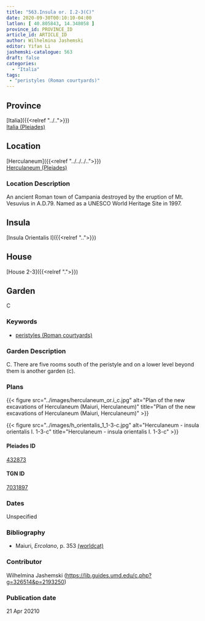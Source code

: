 ```yaml
---
title: "563.Insula or. I.2-3(C)"
date: 2020-09-30T00:10:10-04:00
latlon: [ 40.805843, 14.348058 ]
province_id: PROVINCE_ID
article_id: ARTICLE_ID
author: Wilhelmina Jashemski
editor: Yifan Li
jashemski-catalogue: 563
draft: false
categories:
  - "Italia"
tags:
 - "peristyles (Roman courtyards)"
---
```


## Province

[Italia]({{<relref "../..">}}) \
[Italia (Pleiades)](https://pleiades.stoa.org/places/1052)

## Location

 [Herculaneum]({{<relref "../../../..">}}) \
 [Herculaneum (Pleiades)](https://pleiades.stoa.org/places/432873)


### Location Description
An ancient Roman town of Campania destroyed by the eruption of Mt. Vesuvius in A.D.79. Named as a UNESCO World Heritage Site in 1997.

## Insula
[Insula Orientalis I]({{<relref "..">}})
## House
[House 2-3]({{<relref ".">}})
## Garden
C

### Keywords
- [peristyles (Roman courtyards)](http://vocab.getty.edu/page/aat/300080971)

### Garden Description
C. There are five rooms south of the peristyle and on a lower level beyond them is another garden (c).

### Plans
{{< figure src="../images/herculaneum_or.i_c.jpg" alt="Plan of the new excavations of Herculaneum (Maiuri, Herculaneum)" title="Plan of the new excavations of Herculaneum (Maiuri, Herculaneum)" >}}

{{< figure src="../images/h_orientalis_1_1-3-c.jpg" alt="Herculaneum - insula orientalis I. 1-3-c" title="Herculaneum - insula orientalis I. 1-3-c" >}}


#### Pleiades ID
[432873](https://pleiades.stoa.org/places/432873)

#### TGN ID
[7031897](http://vocab.getty.edu/page/tgn/7031897)

### Dates
Unspecified

### Bibliography
* Maiuri, *Ercolano*, p. 353 [(worldcat)](http://www.worldcat.org/oclc/490581395)

### Contributor
Wilhelmina Jashemski (https://lib.guides.umd.edu/c.php?g=326514&p=2193250)

### Publication date

21 Apr 20210